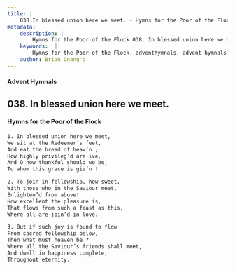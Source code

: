 ```yaml
---
title: |
    038 In blessed union here we meet. - Hymns for the Poor of the Flock
metadata:
    description: |
        Hymns for the Poor of the Flock 038. In blessed union here we meet.. In blessed union here we meet, We sit at the Redeemer’s feet, And eat the bread of heav’n ; How highly privileg’d are ive, And O how thankful should we be, To whom this grace is giv’n ! 
    keywords:  |
        Hymns for the Poor of the Flock, adventhymnals, advent hymnals, In blessed union here we meet., In blessed union here we meet,, 
    author: Brian Onang'o
---
```


#### Advent Hymnals
## 038. In blessed union here we meet.
####  Hymns for the Poor of the Flock

```txt
1. In blessed union here we meet,
We sit at the Redeemer’s feet,
And eat the bread of heav’n ;
How highly privileg’d are ive,
And O how thankful should we be,
To whom this grace is giv’n !

2. To join in fellowship, how sweet,
With those who in the Saviour meet,
Enlighten’d from above!
How excellent the pleasure is,
That flows from such a feast as this,
Where all are join’d in love.

3. But if such joy is found to flow 
From sacred fellowship below,
Then what must heaven be ?
Where all the Saviour’s friends shall meet, 
And dwell in happiness complete, 
Throughout eternity.
```